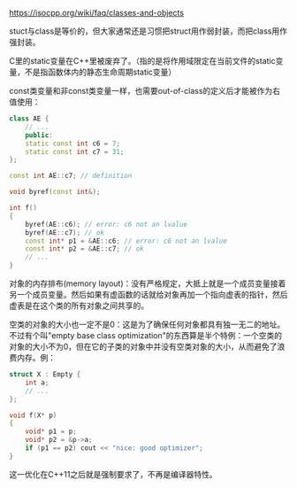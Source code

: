 https://isocpp.org/wiki/faq/classes-and-objects

stuct与class是等价的，但大家通常还是习惯把struct用作弱封装，而把class用作强封装。

C里的static变量在C++里被废弃了。（指的是将作用域限定在当前文件的static变量，不是指函数体内的静态生命周期static变量）

const类变量和非const类变量一样，也需要out-of-class的定义后才能被作为右值使用：
```C++
class AE {
    // ...
    public:
    static const int c6 = 7;
    static const int c7 = 31;
};

const int AE::c7; // definition

void byref(const int&);

int f()
{
    byref(AE::c6); // error: c6 not an lvalue
    byref(AE::c7); // ok
    const int* p1 = &AE::c6; // error: c6 not an lvalue
    const int* p2 = &AE::c7; // ok
    // ...
}
```

对象的内存排布(memory layout)：没有严格规定，大抵上就是一个成员变量接着另一个成员变量。然后如果有虚函数的话就给对象再加一个指向虚表的指针，然后虚表是在这个类的所有对象之间共享的。

空类的对象的大小也一定不是0：这是为了确保任何对象都具有独一无二的地址。
不过有个叫"empty base class optimization"的东西算是半个特例：一个空类的对象的大小不为0，但在它的子类的对象中并没有空类对象的大小，从而避免了浪费内存。例：
```c++
struct X : Empty {
    int a;
    // ...
};

void f(X* p)
{
    void* p1 = p;
    void* p2 = &p->a;
    if (p1 == p2) cout << "nice: good optimizer";
}
```
这一优化在C++11之后就是强制要求了，不再是编译器特性。
